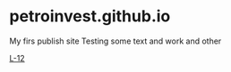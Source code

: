 # petroinvest.github.io
My firs publish site
Testing some text and work and other


[L-12](https://petroinvest.github.io/l_12/)
